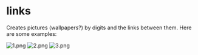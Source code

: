 links
=====

Creates pictures (wallpapers?) by digits and the links between them. Here are some examples:

![1.png](https://raw.github.com/dbeecham/links/master/outputs/1.png)
![2.png](https://raw.github.com/dbeecham/links/master/outputs/2.png)
![3.png](https://raw.github.com/dbeecham/links/master/outputs/3.png)
